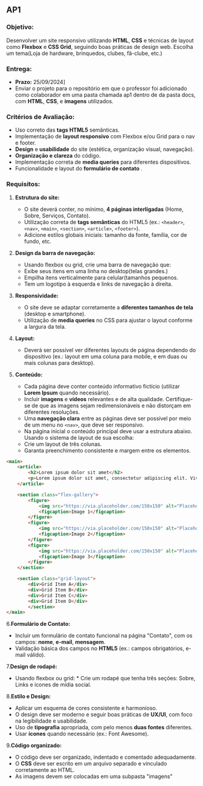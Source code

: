 ## AP1

### Objetivo:

Desenvolver um site responsivo utilizando **HTML**, **CSS** e técnicas de layout como **Flexbox** e **CSS Grid**, seguindo boas práticas de design web. Escolha um tema(Loja de hardware, brinquedos, clubes, fâ-clube, etc.)

### Entrega:

- **Prazo:** 25/09/2024]
- Enviar o projeto para o repositório em que o professor foi adicionado como colaborador em uma pasta chamada ap1 dentro de da pasta docs, com  **HTML**, **CSS**, e **imagens** utilizados.

### Critérios de Avaliação:

* Uso correto das **tags HTML5** semânticas.
* Implementação de **layout responsivo** com Flexbox e/ou Grid para o nav e footer.
* **Design** e **usabilidade** do site (estética, organização visual, navegação).
* **Organização e clareza** do código.
* Implementação correta de **media queries** para diferentes dispositivos.
* Funcionalidade e layout do  **formulário de contato** .

### Requisitos:

1. **Estrutura do site:**

    * O site deverá conter, no mínimo, **4 páginas interligadas** (Home, Sobre, Serviços, Contato).
    * Utilização correta de **tags semânticas** do HTML5 (ex.: `<header>`, `<nav>`, `<main>`, `<section>`, `<article>`, `<footer>`).
    * Adicione estilos globais iniciais: tamanho da fonte, família, cor de fundo, etc.

2. **Design da barra de navegação:**

    * Usando flexbox ou grid, crie uma barra de navegação que:
    * Exibe seus itens em uma linha no desktop(telas grandes.)
    * Empilha itens verticalmente para celular(tamanhos pequenos.
    * Tem um logotipo à esquerda e links de navegação à direita.

3. **Responsividade:**

    * O site deve se adaptar corretamente a **diferentes tamanhos de tela** (desktop e smartphone).
    * Utilização de **media queries** no CSS para ajustar o layout conforme a largura da tela.

4. **Layout:**

    * Deverá ser possível ver diferentes layouts de página dependendo do dispositivo (ex.: layout em uma coluna para mobile, e em duas ou mais colunas para desktop).

5. **Conteúdo:**

    * Cada página deve conter conteúdo informativo fictício (utilizar **Lorem Ipsum** quando necessário).
    * Incluir **imagens** e **vídeos** relevantes e de alta qualidade. Certifique-se de que as imagens sejam redimensionáveis e não distorçam em diferentes resoluções.
    * Uma **navegação clara** entre as páginas deve ser possível por meio de um menu no `<nav>`, que deve ser responsivo.
    * Na página inicial o conteúdo principal deve usar a estrutura abaixo. Usando o sistema de layout de sua escolha:
    * Crie um layout de três colunas.
    * Garanta preenchimento consistente e margem entre os elementos.

```html
<main>
    <article>
        <h2>Lorem ipsum dolor sit amet</h2>
        <p>Lorem ipsum dolor sit amet, consectetur adipiscing elit. Vivamus lacinia odio vitae vestibulum.</p>
    </article>

    <section class="flex-gallery">
        <figure>
            <img src="https://via.placeholder.com/150x150" alt="Placeholder Image 1">
            <figcaption>Image 1</figcaption>
        </figure>
        <figure>
            <img src="https://via.placeholder.com/150x150" alt="Placeholder Image 2">
            <figcaption>Image 2</figcaption>
        </figure>
        <figure>
            <img src="https://via.placeholder.com/150x150" alt="Placeholder Image 3">
            <figcaption>Image 3</figcaption>
        </figure>
    </section>

    <section class="grid-layout">
        <div>Grid Item A</div>
        <div>Grid Item B</div>
        <div>Grid Item C</div>
        <div>Grid Item D</div>
        </section>
</main>
```

6.**Formulário de Contato:**

* Incluir um formulário de contato funcional na página "Contato", com os campos: **nome**, **e-mail**, **mensagem**.
* Validação básica dos campos no **HTML5** (ex.: campos obrigatórios, e-mail válido).

7.**Design de rodapé:**

* Usando flexbox ou grid:
        * Crie um rodapé que tenha três seções: Sobre, Links e ícones de mídia social.

8.**Estilo e Design:**

* Aplicar um esquema de cores consistente e harmonioso.
* O design deve ser moderno e seguir boas práticas de **UX/UI**, com foco na legibilidade e usabilidade.
* Uso de **tipografia** apropriada, com pelo menos **duas fontes** diferentes.
* Usar **ícones** quando necessário (ex.: Font Awesome).

9.**Código organizado:**

* O código deve ser organizado, indentado e comentado adequadamente.
* O **CSS** deve ser escrito em um arquivo separado e vinculado corretamente ao HTML.
* As imagens devem ser colocadas em uma subpasta "imagens"
